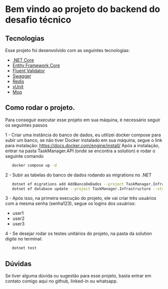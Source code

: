 # Bem vindo ao projeto do backend do desafio técnico

## Tecnologias

 Esse projeto foi desenvolvido com as seguintes tecnologias:

 - [.NET Core](https://learn.microsoft.com/pt-br/dotnet/) 
 - [Entity Framework Core](https://learn.microsoft.com/pt-br/ef/core/)
 - [Fluent Validator](https://docs.fluentvalidation.net/en/latest/)
 - [Swagger](https://swagger.io/)
 - [Redis](https://redis.io/docs/latest/)
 - [xUnit](https://xunit.net/)
 - [Moq](https://github.com/devlooped/moq)


 ## Como rodar o projeto.
 Para conseguir executar esse projeto em sua máquina, é necessário seguir os seguintes passos

 1 - Criar uma instância do banco de dados, eu utilizei docker compose para subir um banco, se não tiver Docker instalado em sua máquina, segue o link para instalação: https://docs.docker.com/engine/install/
 Após a instalação, entrar na pasta TaskManager.API (onde se encontra a solution) e rodar o seguinte comando

 ```bash
    docker compose up -d
```

 2 - Subir as tabelas do banco de dados rodando as migrations no .NET

 ```bash
    dotnet ef migrations add AddBancoDeDados --project TaskManager.Infrastructure --startup-project TaskManager.API
    dotnet ef database update --project TaskManager.Infrastructure --startup-project TaskManager.API
```

 3 - Após isso, na primeira execução do projeto, ele vai criar três usuários com a mesma senha (senha123), segue os logins dos usuários:
 - user1
 - user2
 - user3

 
 4 - Se desejar rodar os testes unitários do projeto, na pasta da solution digite no terminal:
 ```bash
    dotnet test
```


## Dúvidas
Se tiver alguma dúvida ou sugestão para esse projeto, basta entrar em contato comigo aqui no github, linked-in ou whatsapp.
